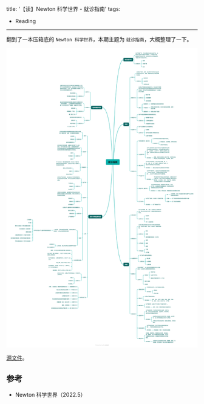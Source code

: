 title: '【读】Newton 科学世界 - 就诊指南'
tags:
- Reading
---

翻到了一本压箱底的 `Newton 科学世界`，本期主题为 `就诊指南`，大概整理了一下。

![alt](/images/就诊指南.png)

[源文件](https://1drv.ms/u/s!AgP1jNp0kP4-1kMaeBvVo1xntEtm?e=yYWOFm)。

## 参考
* Newton 科学世界（2022.5）